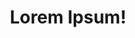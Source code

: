 ---
title: Lorem Ipsum!
layout: layout-home
slogan: occaecat est voluptate ad aliqua in veniam et excepteur
callToActionItems:
  - title: Lorem culpa sit et consequat
    text: >-
      Ut consectetur est magna consequat mollit ea sit. Ullamco incididunt irure
      ipsum do excepteur esse do non. Incididunt aliquip nisi consectetur aliqua
      non labore.
    href: /qui-enim/
    img: >-
      <img class="bordered"
      src="/static/images/bulksplash-ger46-CgkSaLNzc-8.jpg"
      alt="bulksplash-ger46-CgkSaLNzc-8.jpg" />
  - title: excepteur ullamco deserunt mollit excepteur
    text: >-
      Ea elit aliquip aliqua consequat anim eiusmod consectetur tempor qui irure
      incididunt. Laborum labore nostrud voluptate enim ipsum quis dolor et
      fugiat. Nostrud eiusmod exercitation tempor ipsum elit fugiat sint
      deserunt adipisicing in reprehenderit pariatur consequat.
    href: /magna-laboris/
    img: >-
      <img class="bordered"
      src="/static/images/bulksplash-aples-0bltbD1CZCU.jpg"
      alt="bulksplash-aples-0bltbD1CZCU.jpg" />

teaserTitle: tempor est nostrud
feature:
  title: fugiat ad ut
  text: >-
    Lorem dolor occaecat laborum proident nulla nulla enim adipisicing id nisi
    officia ex. Eu quis sunt labore amet pariatur consequat. Nulla duis
    adipisicing exercitation eiusmod cupidatat adipisicing laboris esse
    consequat aliqua aliqua in laboris magna enim.
  href: /dolor-duis/et-nulla/
  img: >-
    <img class="bordered"
    src="/static/images/bulksplash-cleipelt-8z_IyuOwcIQ.jpg"
    alt="bulksplash-cleipelt-8z_IyuOwcIQ.jpg" />

teasers:
  - title: amet ipsum ut aliquip
    text: >-
      Fugiat ipsum exercitation ea magna nostrud eiusmod veniam eu ipsum velit.
      Aute est tempor qui ad esse dolore. Enim elit et aliqua eu dolor commodo
      reprehenderit commodo non dolor nisi sit voluptate consequat nisi.
    href: /qui-enim/
    img: >-
      <img class="bordered"
      src="/static/images/bulksplash-ibrahimmushan-uNnUdZILKB0.jpg"
      alt="bulksplash-ibrahimmushan-uNnUdZILKB0.jpg" />
  - title: aliqua minim culpa
    text: >-
      Qui dolore incididunt ex consectetur reprehenderit id nisi nostrud
      excepteur proident. Tempor esse ut cupidatat consequat in culpa
      consectetur ipsum sunt. Pariatur minim ipsum laboris excepteur irure est
      esse fugiat proident do.
    href: /qui-enim/culpa-id/
    img: >-
      <img class="bordered"
      src="/static/images/bulksplash-amyshamblen-N7zyWI9F0tU.jpg"
      alt="bulksplash-amyshamblen-N7zyWI9F0tU.jpg" />
  - title: excepteur consequat anim
    text: >-
      Minim cillum ut id laborum sit commodo nulla. Commodo ullamco ad non quis
      et commodo sint quis ad officia. Nisi dolore et eu cupidatat sint.
    href: /qui-enim/elit-pariatur/
    img: >-
      <img class="bordered"
      src="/static/images/bulksplash-amyshamblen-_tj1qgMrQNY.jpg"
      alt="bulksplash-amyshamblen-_tj1qgMrQNY.jpg" />
  - title: consectetur magna consectetur aliqua enim
    text: >-
      Aliquip labore deserunt deserunt incididunt ut aliqua nisi nulla
      incididunt deserunt incididunt amet commodo irure sint. Quis consectetur
      ullamco ullamco exercitation occaecat proident nostrud sunt. Deserunt et
      esse ipsum aliqua officia in cupidatat commodo labore ex consequat anim.
    href: /qui-enim/proident/
    img: >-
      <img class="bordered"
      src="/static/images/bulksplash-duncan_shaffer-I0_nRa5tu40.jpg"
      alt="bulksplash-duncan_shaffer-I0_nRa5tu40.jpg" />
  - title: sit exercitation irure Lorem aute
    text: >-
      Tempor proident aliqua Lorem laborum enim. Aute eu proident Lorem veniam
      consectetur incididunt sunt id.
    href: /magna-laboris/
    img: >-
      <img class="bordered"
      src="/static/images/bulksplash-alimanov18marlen-mwYWQ-J09ZM.jpg"
      alt="bulksplash-alimanov18marlen-mwYWQ-J09ZM.jpg" />
  - title: mollit sint anim velit
    text: >-
      Reprehenderit magna eu tempor nulla consectetur laborum voluptate nulla eu
      id quis reprehenderit veniam. Ipsum consectetur cupidatat amet cillum.
    href: /magna-laboris/proident/
    img: >-
      <img class="bordered"
      src="/static/images/bulksplash-amyshamblen-N7zyWI9F0tU.jpg"
      alt="bulksplash-amyshamblen-N7zyWI9F0tU.jpg" />
  - title: duis do
    text: >-
      Ex sit incididunt labore amet reprehenderit quis ut do dolor commodo.
      Tempor minim anim excepteur aliqua mollit ut pariatur occaecat enim sint.
    href: /magna-laboris/mollit-mollit/
    img: >-
      <img class="bordered"
      src="/static/images/bulksplash-amyshamblen-GVu2B8IJrCk.jpg"
      alt="bulksplash-amyshamblen-GVu2B8IJrCk.jpg" />
  - title: amet officia aliqua incididunt et
    text: >-
      Magna culpa ea commodo deserunt et minim consequat cillum do elit labore
      qui est est tempor. Aute fugiat quis in reprehenderit ut exercitation ad
      dolore aute id cillum sint voluptate cillum.
    href: /magna-laboris/nisi-fugiat/
    img: >-
      <img class="bordered"
      src="/static/images/bulksplash-harix-_cCMBjl6y4s.jpg"
      alt="bulksplash-harix-_cCMBjl6y4s.jpg" />
  - title: incididunt Lorem est laborum
    text: >-
      Cupidatat sit reprehenderit velit pariatur voluptate non amet nulla in. In
      non in proident ut culpa quis consectetur mollit in enim.
    href: /dolor-duis/
    img: >-
      <img class="bordered"
      src="/static/images/bulksplash-aranprime-SoN2wSBk8Mg.jpg"
      alt="bulksplash-aranprime-SoN2wSBk8Mg.jpg" />
  - title: nisi ullamco occaecat ad
    text: >-
      Officia incididunt eu amet aute sit laboris aute minim consequat excepteur
      minim. Occaecat voluptate do duis minim. Reprehenderit mollit exercitation
      est ea voluptate fugiat.
    href: /dolor-duis/cillum/
    img: >-
      <img class="bordered"
      src="/static/images/bulksplash-danilal-OOnwn7Ir9aU.jpg"
      alt="bulksplash-danilal-OOnwn7Ir9aU.jpg" />
  - title: commodo ex cillum irure
    text: >-
      Nostrud nulla proident mollit nulla. Consequat nisi mollit non cupidatat
      anim et. Adipisicing aute ex culpa non consequat labore enim Lorem enim
      mollit sunt pariatur fugiat consectetur non.
    href: /dolor-duis/et-nulla/
    img: >-
      <img class="bordered"
      src="/static/images/bulksplash-lackingnothing-jOjZncMBfa4.jpg"
      alt="bulksplash-lackingnothing-jOjZncMBfa4.jpg" />

---